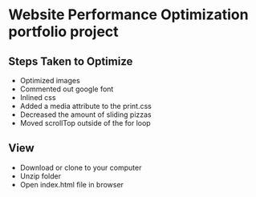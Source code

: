 # Website Performance Optimization portfolio project

## Steps Taken to Optimize 

* Optimized images
* Commented out google font
* Inlined css
* Added a media attribute to the print.css
* Decreased the amount of sliding pizzas
* Moved scrollTop outside of the for loop

## View

* Download or clone to your computer
* Unzip folder 
* Open index.html file in browser 



